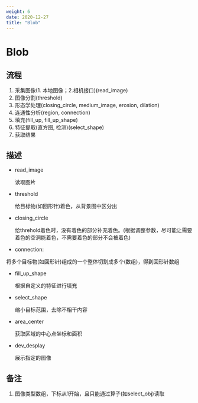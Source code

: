 ```yaml
---
weight: 6
date: 2020-12-27
title: "Blob"
---
```


# Blob

## 流程

1. 采集图像(1. 本地图像；2.相机接口)(read_image)
2. 图像分割(threshold)
3. 形态学处理(closing_circle, medium_image, erosion, dilation)
4. 连通性分析(region, connection)
5. 填充(fill_up, fill_up_shape)
6. 特征提取(直方图, 检测)(select_shape)
7. 获取结果





## 描述

- read_image

  读取图片

- threshold

  给目标物(如回形针)着色，从背景图中区分出

- closing_circle

  给threhold着色时，没有着色的部分补充着色。(根据调整参数，尽可能让需要着色的空洞能着色，不需要着色的部分不会被着色)

- connection:

​	将多个目标物(如回形针)组成的一个整体切割成多个(数组)，得到回形针数组

- fill_up_shape

  根据自定义的特征进行填充

- select_shape

  缩小目标范围，去除不相干内容

- area_center

  获取区域的中心点坐标和面积

- dev_desplay

  展示指定的图像



## 备注

1. 图像类型数组，下标从1开始，且只能通过算子(如select_obj)读取